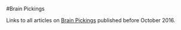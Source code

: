 #Brain Pickings

Links to all articles on [Brain Pickings](http://brainpickings.org) published
before October 2016.
